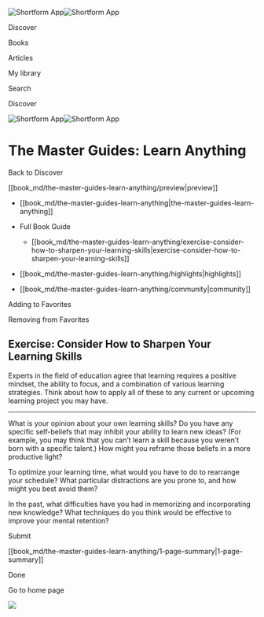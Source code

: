 ![Shortform App](/img/logo.36a2399e.svg)![Shortform App](/img/logo-dark.70c1b072.svg)

Discover

Books

Articles

My library

Search

Discover

![Shortform App](/img/logo.36a2399e.svg)![Shortform App](/img/logo-dark.70c1b072.svg)

# The Master Guides: Learn Anything

Back to Discover

[[book_md/the-master-guides-learn-anything/preview|preview]]

  * [[book_md/the-master-guides-learn-anything|the-master-guides-learn-anything]]
  * Full Book Guide

    * [[book_md/the-master-guides-learn-anything/exercise-consider-how-to-sharpen-your-learning-skills|exercise-consider-how-to-sharpen-your-learning-skills]]
  * [[book_md/the-master-guides-learn-anything/highlights|highlights]]
  * [[book_md/the-master-guides-learn-anything/community|community]]



Adding to Favorites 

Removing from Favorites 

## Exercise: Consider How to Sharpen Your Learning Skills

Experts in the field of education agree that learning requires a positive mindset, the ability to focus, and a combination of various learning strategies. Think about how to apply all of these to any current or upcoming learning project you may have.

* * *

What is your opinion about your own learning skills? Do you have any specific self-beliefs that may inhibit your ability to learn new ideas? (For example, you may think that you can’t learn a skill because you weren’t born with a specific talent.) How might you reframe those beliefs in a more productive light?

To optimize your learning time, what would you have to do to rearrange your schedule? What particular distractions are you prone to, and how might you best avoid them?

In the past, what difficulties have you had in memorizing and incorporating new knowledge? What techniques do you think would be effective to improve your mental retention?

Submit 

[[book_md/the-master-guides-learn-anything/1-page-summary|1-page-summary]]

Done

Go to home page 

![](https://bat.bing.com/action/0?ti=56018282&Ver=2&mid=4d6b7edc-990a-437b-b713-f8044298496b&sid=1711133063fa11eebdec89a8b8ae3bbc&vid=171147a063fa11eea7440fcfeb230d96&vids=0&msclkid=N&pi=0&lg=en-US&sw=800&sh=600&sc=24&nwd=1&tl=Shortform%20%7C%20Book&p=https%3A%2F%2Fwww.shortform.com%2Fapp%2Fbook%2Fthe-master-guides-learn-anything%2Fexercise-consider-how-to-sharpen-your-learning-skills&r=&lt=615&evt=pageLoad&sv=1&rn=190184)
